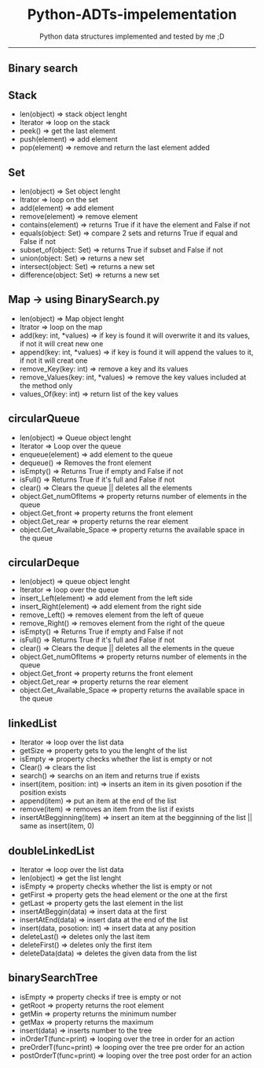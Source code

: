 <div>
<h1 align="center">Python-ADTs-impelementation</h1>
<p align="center">Python data structures implemented and tested by me ;D</p>
</div>

***

## Binary search
## Stack
<ul>
<li>len(object) => stack object lenght</li>
<li>Iterator => loop on the stack</li>
<li>peek() => get the last element</li>
<li>push(element) => add element</li>
<li>pop(element) => remove and return the last element added</li>
</ul>

## Set
<ul>
  <li>len(object) => Set object lenght</li>
  <li>Itrator => loop on the set</li>
  <li>add(element) => add element</li>
  <li>remove(element) => remove element</li>
  <li>contains(element) => returns True if it have the element and False if not</li>
  <li>equals(object: Set) => compare 2 sets and returns True if equal and False if not</li>
  <li>subset_of(object: Set) => returns True if subset and False if not</li>
  <li>union(object: Set) => returns a new set</li>
  <li>intersect(object: Set) => returns a new set</li>
  <li>difference(object: Set) => returns a new set</li>
</ul>

## Map  -> using BinarySearch.py
<ul>
  <li>len(object) => Map object lenght</li>
  <li>Itrator => loop on the map</li>
  <li>add(key: int, *values) => if key is found it will overwrite it and its values, if not it will creat new one</li>
  <li>append(key: int, *values) => if key is found it will append the values to it, if not it will creat one</li>
  <li>remove_Key(key: int) => remove a key and its values</li>
  <li>remove_Values(key: int, *values) => remove the key values included at the method only</li>
  <li>values_Of(key: int) => return list of the key values</li>
</ul>

## circularQueue
<ul>
<li>len(object) => Queue object lenght</li>
<li>Iterator => Loop over the queue</li>
<li>enqueue(element) => add element to the queue</li>
<li>dequeue() => Removes the front element</li>
<li>isEmpty() => Returns True if empty and False if not</li>
<li>isFull() => Returns True if it's full and False if not</li>
<li>clear() => Clears the queue || deletes all the elements</li>
<li>object.Get_numOfItems => property returns number of elements in the queue</li>
<li>object.Get_front => property returns the front element</li>
<li>object.Get_rear => property returns the rear element</li>
<li>object.Get_Available_Space => property returns the available space in the queue</li>
</ul>

## circularDeque
<ul>
<li>len(object) => queue object lenght</li>
<li>Iterator => loop over the queue</li>
<li>insert_Left(element) => add element from the left side</li>
<li>insert_Right(element) => add element from the right side</li>
<li>remove_Left() => removes element from the left of queue</li>
<li>remove_Right() => removes element from the right of the queue</li>
<li>isEmpty() => Returns True if empty and False if not</li>
<li>isFull() => Returns True if it's full and False if not</li>
<li>clear() => Clears the deque || deletes all the elements in the queue</li>
<li>object.Get_numOfItems => property returns number of elements in the queue</li>
<li>object.Get_front => property returns the front element</li>
<li>object.Get_rear => property returns the rear element</li>
<li>object.Get_Available_Space => property returns the available space in the queue</li>
</ul>

## linkedList
<ul>
<li>Iterator => loop over the list data</li>
<li>getSize => property gets to you the lenght of the list</li>
<li>isEmpty => property checks whether the list is empty or not</li>
<li>Clear() => clears the list</li>
<li>search() => searchs on an item and returns true if exists</li>
<li>insert(item, position: int) => inserts an item in its given posotion if the position exists</li>
<li>append(item) => put an item at the end of the list</li>
<li>remove(item) => removes an item from the list if exists</li>
<li>insertAtBegginning(item) => insert an item at the begginning of the list || same as insert(item, 0)</li>
</ul>

## doubleLinkedList
<ul>
<li>Iterator => loop over the list data</li>
<li>len(object) => get the list lenght</li>
<li>isEmpty => property checks whether the list is empty or not</li>
<li>getFirst => property gets the head element or the one at the first</li>
<li>getLast => property gets the last element in the list</li>
<li>insertAtBeggin(data) => insert data at the first</li>
<li>insertAtEnd(data) => insert data at the end of the list</li>
<li>insert(data, posotion: int) => insert data at any position</li>
<li>deleteLast() => deletes only the last item</li>
<li>deleteFirst() => deletes only the first item</li>
<li>deleteData(data) => deletes the given data from the list</li>
</ul>

## binarySearchTree
<ul>
<li>isEmpty => property checks if tree is empty or not</li>
<li>getRoot => property returns the root element</li>
<li>getMin => property returns the minimum number</li>
<li>getMax => property returns the maximum</li>
<li>insert(data) => inserts number to the tree</li>
<li>inOrderT(func=print) => looping over the tree in order for an action</li>
<li>preOrderT(func=print) => looping over the tree pre order for an action</li>
<li>postOrderT(func=print) => looping over the tree post order for an action</li>
</ul>